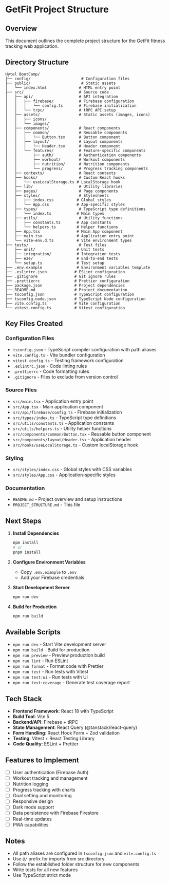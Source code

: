 # GetFit Project Structure

## Overview
This document outlines the complete project structure for the GetFit fitness tracking web application.

## Directory Structure

```
Hytel BootCamp/
├── config/                      # Configuration files
├── public/                      # Static assets
│   └── index.html              # HTML entry point
├── src/                        # Source code
│   ├── api/                    # API integration
│   │   ├── firebase/           # Firebase configuration
│   │   │   └── config.ts       # Firebase initialization
│   │   └── trpc/               # tRPC API setup
│   ├── assets/                 # Static assets (images, icons)
│   │   ├── icons/
│   │   └── images/
│   ├── components/             # React components
│   │   ├── common/             # Reusable components
│   │   │   └── Button.tsx      # Button component
│   │   ├── layout/             # Layout components
│   │   │   └── Header.tsx      # Header component
│   │   └── features/           # Feature-specific components
│   │       ├── auth/           # Authentication components
│   │       ├── workout/        # Workout components
│   │       ├── nutrition/      # Nutrition components
│   │       └── progress/       # Progress tracking components
│   ├── contexts/               # React contexts
│   ├── hooks/                  # Custom React hooks
│   │   └── useLocalStorage.ts # LocalStorage hook
│   ├── lib/                    # Utility libraries
│   ├── pages/                  # Page components
│   ├── styles/                 # Stylesheets
│   │   ├── index.css          # Global styles
│   │   └── App.css            # App-specific styles
│   ├── types/                  # TypeScript type definitions
│   │   └── index.ts           # Main types
│   ├── utils/                  # Utility functions
│   │   ├── constants.ts       # App constants
│   │   └── helpers.ts         # Helper functions
│   ├── App.tsx                # Main App component
│   ├── main.tsx               # Application entry point
│   └── vite-env.d.ts          # Vite environment types
├── tests/                      # Test files
│   ├── unit/                  # Unit tests
│   ├── integration/           # Integration tests
│   ├── e2e/                   # End-to-end tests
│   └── setup.ts               # Test setup
├── .env.example               # Environment variables template
├── .eslintrc.json            # ESLint configuration
├── .gitignore                # Git ignore rules
├── .prettierrc               # Prettier configuration
├── package.json              # Project dependencies
├── README.md                 # Project documentation
├── tsconfig.json             # TypeScript configuration
├── tsconfig.node.json        # TypeScript Node configuration
├── vite.config.ts            # Vite configuration
└── vitest.config.ts          # Vitest configuration
```

## Key Files Created

### Configuration Files
- `tsconfig.json` - TypeScript compiler configuration with path aliases
- `vite.config.ts` - Vite bundler configuration
- `vitest.config.ts` - Testing framework configuration
- `.eslintrc.json` - Code linting rules
- `.prettierrc` - Code formatting rules
- `.gitignore` - Files to exclude from version control

### Source Files
- `src/main.tsx` - Application entry point
- `src/App.tsx` - Main application component
- `src/api/firebase/config.ts` - Firebase initialization
- `src/types/index.ts` - TypeScript type definitions
- `src/utils/constants.ts` - Application constants
- `src/utils/helpers.ts` - Utility helper functions
- `src/components/common/Button.tsx` - Reusable button component
- `src/components/layout/Header.tsx` - Application header
- `src/hooks/useLocalStorage.ts` - Custom localStorage hook

### Styling
- `src/styles/index.css` - Global styles with CSS variables
- `src/styles/App.css` - Application-specific styles

### Documentation
- `README.md` - Project overview and setup instructions
- `PROJECT_STRUCTURE.md` - This file

## Next Steps

1. **Install Dependencies**
   ```bash
   npm install
   # or
   pnpm install
   ```

2. **Configure Environment Variables**
   - Copy `.env.example` to `.env`
   - Add your Firebase credentials

3. **Start Development Server**
   ```bash
   npm run dev
   ```

4. **Build for Production**
   ```bash
   npm run build
   ```

## Available Scripts

- `npm run dev` - Start Vite development server
- `npm run build` - Build for production
- `npm run preview` - Preview production build
- `npm run lint` - Run ESLint
- `npm run format` - Format code with Prettier
- `npm run test` - Run tests with Vitest
- `npm run test:ui` - Run tests with UI
- `npm run test:coverage` - Generate test coverage report

## Tech Stack

- **Frontend Framework**: React 18 with TypeScript
- **Build Tool**: Vite 5
- **Backend/API**: Firebase + tRPC
- **State Management**: React Query (@tanstack/react-query)
- **Form Handling**: React Hook Form + Zod validation
- **Testing**: Vitest + React Testing Library
- **Code Quality**: ESLint + Prettier

## Features to Implement

- [ ] User authentication (Firebase Auth)
- [ ] Workout tracking and management
- [ ] Nutrition logging
- [ ] Progress tracking with charts
- [ ] Goal setting and monitoring
- [ ] Responsive design
- [ ] Dark mode support
- [ ] Data persistence with Firebase Firestore
- [ ] Real-time updates
- [ ] PWA capabilities

## Notes

- All path aliases are configured in `tsconfig.json` and `vite.config.ts`
- Use `@/` prefix for imports from src directory
- Follow the established folder structure for new components
- Write tests for all new features
- Use TypeScript strict mode



